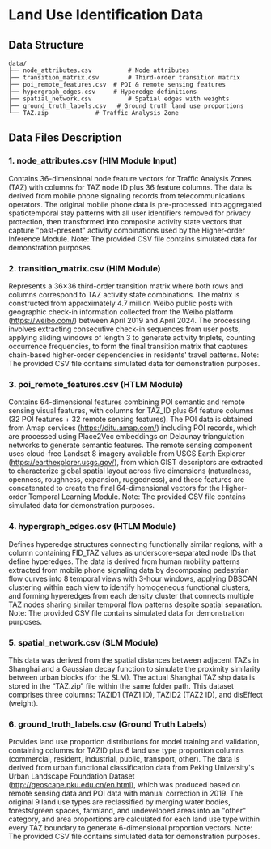 # Land Use Identification Data

## Data Structure

```
data/
├── node_attributes.csv          # Node attributes
├── transition_matrix.csv        # Third-order transition matrix
├── poi_remote_features.csv  # POI & remote sensing features
├── hypergraph_edges.csv     # Hyperedge definitions
├── spatial_network.csv          # Spatial edges with weights
├── ground_truth_labels.csv   # Ground truth land use proportions
└── TAZ.zip      		# Traffic Analysis Zone
```

## Data Files Description

### 1. node_attributes.csv (HIM Module Input)
Contains 36-dimensional node feature vectors for Traffic Analysis Zones (TAZ) with columns for TAZ node ID plus 36 feature columns. The data is derived from mobile phone signaling records from telecommunications operators. The original mobile phone data is pre-processed into aggregated spatiotemporal stay patterns with all user identifiers removed for privacy protection, then transformed into composite activity state vectors that capture "past-present" activity combinations used by the Higher-order Inference Module. Note: The provided CSV file contains simulated data for demonstration purposes.

### 2. transition_matrix.csv (HIM Module)
Represents a 36×36 third-order transition matrix where both rows and columns correspond to TAZ activity state combinations. The matrix is constructed from approximately 4.7 million Weibo public posts with geographic check-in information collected from the Weibo platform (https://weibo.com/) between April 2019 and April 2024. The processing involves extracting consecutive check-in sequences from user posts, applying sliding windows of length 3 to generate activity triplets, counting occurrence frequencies, to form the final transition matrix that captures chain-based higher-order dependencies in residents' travel patterns. Note: The provided CSV file contains simulated data for demonstration purposes.

### 3. poi_remote_features.csv (HTLM Module)
Contains 64-dimensional features combining POI semantic and remote sensing visual features, with columns for TAZ_ID plus 64 feature columns (32 POI features + 32 remote sensing features). The POI data is obtained from Amap services (https://ditu.amap.com/) including POI records, which are processed using Place2Vec embeddings on Delaunay triangulation networks to generate semantic features. The remote sensing component uses cloud-free Landsat 8 imagery available from USGS Earth Explorer (https://earthexplorer.usgs.gov/), from which GIST descriptors are extracted to characterize global spatial layout across five dimensions (naturalness, openness, roughness, expansion, ruggedness), and these features are concatenated to create the final 64-dimensional vectors for the Higher-order Temporal Learning Module. Note: The provided CSV file contains simulated data for demonstration purposes.

### 4. hypergraph_edges.csv (HTLM Module)
Defines hyperedge structures connecting functionally similar regions, with a column containing FID_TAZ values as underscore-separated node IDs that define hyperedges. The data is derived from human mobility patterns extracted from mobile phone signaling data by decomposing pedestrian flow curves into 8 temporal views with 3-hour windows, applying DBSCAN clustering within each view to identify homogeneous functional clusters, and forming hyperedges from each density cluster that connects multiple TAZ nodes sharing similar temporal flow patterns despite spatial separation. Note: The provided CSV file contains simulated data for demonstration purposes.

### 5. spatial_network.csv (SLM Module)
This data was derived from the spatial distances between adjacent TAZs in Shanghai and a Gaussian decay function to simulate the proximity similarity between urban blocks (for the SLM). The actual Shanghai TAZ shp data is stored in the “TAZ.zip” file within the same folder path. This dataset comprises three columns: TAZID1 (TAZ1 ID), TAZID2 (TAZ2 ID), and disEffect (weight).

### 6. ground_truth_labels.csv (Ground Truth Labels)
Provides land use proportion distributions for model training and validation, containing columns for TAZID plus 6 land use type proportion columns (commercial, resident, industrial, public, transport, other). The data is derived from urban functional classification data from Peking University's Urban Landscape Foundation Dataset (http://geoscape.pku.edu.cn/en.html), which was produced based on remote sensing data and POI data with manual correction in 2019. The original 9 land use types are reclassified by merging water bodies, forests/green spaces, farmland, and undeveloped areas into an "other" category, and area proportions are calculated for each land use type within every TAZ boundary to generate 6-dimensional proportion vectors. Note: The provided CSV file contains simulated data for demonstration purposes.

